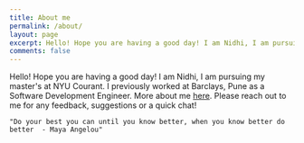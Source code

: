 ```yaml
---
title: About me
permalink: /about/
layout: page
excerpt: Hello! Hope you are having a good day! I am Nidhi, I am pursuing my master's at NYU Courant
comments: false
---
```


Hello! Hope you are having a good day! I am Nidhi, I am pursuing my master's at NYU Courant. I previously worked at Barclays, Pune as a Software Development Engineer. More about me  <a href ="http://linkedin.com/in/nidran/" target="_blank">here</a>. Please reach out to me for any feedback, suggestions or a quick chat!




```"Do your best you can until you know better, when you know better do better  - Maya Angelou"```